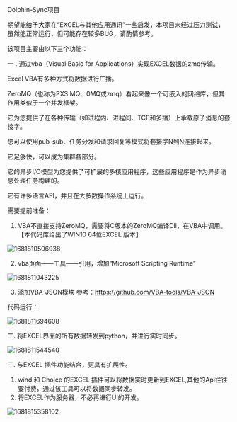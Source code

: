
Dolphin-Sync项目

期望能给予大家在“EXCEL与其他应用通讯”一些启发，本项目未经过压力测试，虽然能正常运行，但可能存在较多BUG，请酌情参考。

该项目主要由以下三个功能：


一 . 通过vba（Visual Basic for Applications）实现EXCEL数据的zmq传输。

Excel VBA有多种方式将数据进行广播。

ZeroMQ（也称为PXS MQ、0MQ或zmq）看起来像一个可嵌入的网络库，但其作用类似于一个并发框架。

它为您提供了在各种传输（如进程内、进程间、TCP和多播）上承载原子消息的套接字。

您可以使用pub-sub、任务分发和请求回复等模式将套接字N到N连接起来。

它足够快，可以成为集群各部分。

它的异步I/O模型为您提供了可扩展的多核应用程序，这些应用程序是作为异步消息处理任务构建的。

它有许多语言API，并且在大多数操作系统上运行。

需要提前准备：
1. VBA不直接支持ZeroMQ，需要将C版本的ZeroMQ编译Dll，在VBA中调用。【本代码库给出了WIN10 64位EXCEL 版本】

![1681810506938](https://user-images.githubusercontent.com/24450492/232736279-f90e1ec8-f526-4af5-a249-1fbece6c8816.png)

2. vba页面——工具——引用，增加“Microsoft Scripting Runtime”

![1681811043225](https://user-images.githubusercontent.com/24450492/232738842-18e4bf5c-ad24-4ddc-8e7c-ea664f825d1c.png)

3. 添加VBA-JSON模块
参考：https://github.com/VBA-tools/VBA-JSON

代码运行：

![1681811694608](https://user-images.githubusercontent.com/24450492/232741625-bb970134-54ab-4f60-84a4-8522a60fb74c.png)


二. 将EXCEL界面的所有数据转发到python，并进行实时同步。

![1681811544540](https://user-images.githubusercontent.com/24450492/232740930-d15e05a0-8f5f-4289-9dca-ac406294eb4a.png)

三. 与EXCEL 插件功能结合，更具有扩展性。

1. wind 和 Choice 的EXCEL 插件可以将数据实时更新到EXCEL,其他的Api往往要付费，通过该工具可以将数据同步转发。
2. 将EXCEL作为服务器，不必再进行UI的开发。

![1681815358102](https://user-images.githubusercontent.com/24450492/232756542-eff3caca-04d5-4c2d-b003-2f7f08574348.png)

